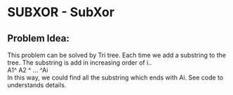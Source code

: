 # SUBXOR - SubXor
##  Problem Idea:

This problem can be solved by Tri tree. Each time we add a substring to the tree. The substring is add in increasing order of i..   
A1^ A2 ^ ... ^Ai     
In this way, we could find all the substring which ends with Ai. See code to understands details. 

<!--stackedit_data:
eyJoaXN0b3J5IjpbLTIwMDg0OTU0MjBdfQ==
-->